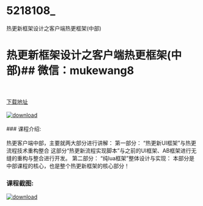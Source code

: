 # 5218108_
热更新框架设计之客户端热更框架(中部)
# 热更新框架设计之客户端热更框架(中部)## 微信：mukewang8
<br/></br>[下载地址](http://www.36tz.cn/article/5218108 "下载地址")
<br/></br>[![download](http://36tz.cn/muke_img/2021_01_12345-19.jpg "下载地址")](http://www.36tz.cn/article/5218108 "下载地址")
<br/></br>### 课程介绍:<br/></br>热更客户端中部，主要就两大部分进行讲解：
第一部分： “热更新UI框架”与热更流程技术重构整合
这部分“热更新流程实现脚本”与之前的UI框架、AB框架进行无缝的重构与整合进行开发。
第二部分： “纯lua框架”整体设计与实现：
本部分是中部课程的核心，也是整个热更新框架的核心部分！

### 课程截图:
[![download](http://36tz.cn/muke_img/2021_01_2-155.png "下载地址")](http://www.36tz.cn/article/5218108 "下载地址")
